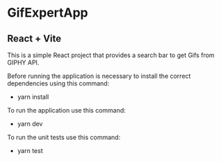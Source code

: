 # GifExpertApp
## React + Vite

This is a simple React project that provides a search bar to get Gifs from GIPHY API.

Before running the application is necessary to install the correct dependencies using this command:
- yarn install

To run the application use this command:
- yarn dev

To run the unit tests use this command:
- yarn test